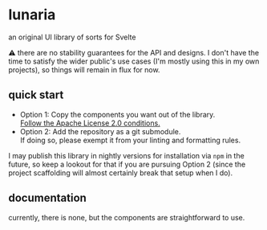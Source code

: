 # lunaria

an original UI library of sorts for Svelte

⚠️ there are no stability guarantees for the API and designs. I don't have the time to satisfy the wider public's use cases (I'm mostly using this in my own projects), so things will remain in flux for now.

## quick start

- Option 1: Copy the components you want out of the library.\
  [Follow the Apache License 2.0 conditions.](https://en.wikipedia.org/wiki/Apache_License#Licensing_conditions)
- Option 2: Add the repository as a git submodule.\
  If doing so, please exempt it from your linting and formatting rules.

I may publish this library in nightly versions for installation via `npm` in the future, so keep a lookout for that if you are pursuing Option 2 (since the project scaffolding will almost certainly break that setup when I do).

## documentation

currently, there is none, but the components are straightforward to use.
